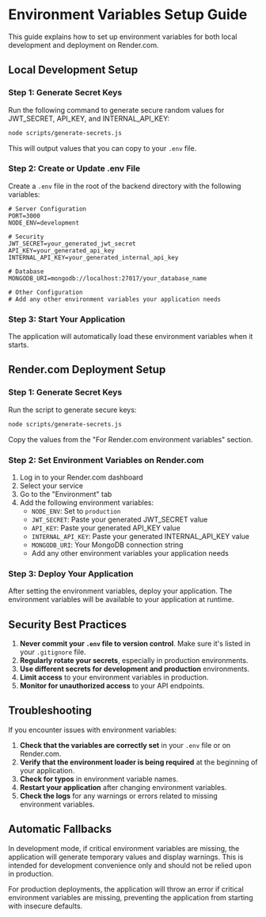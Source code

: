 # Environment Variables Setup Guide

This guide explains how to set up environment variables for both local development and deployment on Render.com.

## Local Development Setup

### Step 1: Generate Secret Keys

Run the following command to generate secure random values for JWT_SECRET, API_KEY, and INTERNAL_API_KEY:

```bash
node scripts/generate-secrets.js
```

This will output values that you can copy to your `.env` file.

### Step 2: Create or Update .env File

Create a `.env` file in the root of the backend directory with the following variables:

```
# Server Configuration
PORT=3000
NODE_ENV=development

# Security
JWT_SECRET=your_generated_jwt_secret
API_KEY=your_generated_api_key
INTERNAL_API_KEY=your_generated_internal_api_key

# Database
MONGODB_URI=mongodb://localhost:27017/your_database_name

# Other Configuration
# Add any other environment variables your application needs
```

### Step 3: Start Your Application

The application will automatically load these environment variables when it starts.

## Render.com Deployment Setup

### Step 1: Generate Secret Keys

Run the script to generate secure keys:

```bash
node scripts/generate-secrets.js
```

Copy the values from the "For Render.com environment variables" section.

### Step 2: Set Environment Variables on Render.com

1. Log in to your Render.com dashboard
2. Select your service
3. Go to the "Environment" tab
4. Add the following environment variables:
   - `NODE_ENV`: Set to `production`
   - `JWT_SECRET`: Paste your generated JWT_SECRET value
   - `API_KEY`: Paste your generated API_KEY value
   - `INTERNAL_API_KEY`: Paste your generated INTERNAL_API_KEY value
   - `MONGODB_URI`: Your MongoDB connection string
   - Add any other environment variables your application needs

### Step 3: Deploy Your Application

After setting the environment variables, deploy your application. The environment variables will be available to your application at runtime.

## Security Best Practices

1. **Never commit your `.env` file to version control**. Make sure it's listed in your `.gitignore` file.
2. **Regularly rotate your secrets**, especially in production environments.
3. **Use different secrets for development and production** environments.
4. **Limit access** to your environment variables in production.
5. **Monitor for unauthorized access** to your API endpoints.

## Troubleshooting

If you encounter issues with environment variables:

1. **Check that the variables are correctly set** in your `.env` file or on Render.com.
2. **Verify that the environment loader is being required** at the beginning of your application.
3. **Check for typos** in environment variable names.
4. **Restart your application** after changing environment variables.
5. **Check the logs** for any warnings or errors related to missing environment variables.

## Automatic Fallbacks

In development mode, if critical environment variables are missing, the application will generate temporary values and display warnings. This is intended for development convenience only and should not be relied upon in production.

For production deployments, the application will throw an error if critical environment variables are missing, preventing the application from starting with insecure defaults. 